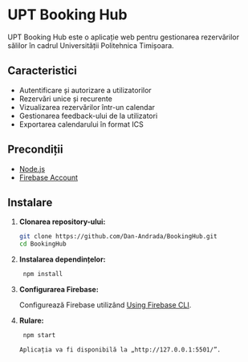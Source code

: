 # UPT Booking Hub

UPT Booking Hub este o aplicație web pentru gestionarea rezervărilor sălilor în cadrul Universității Politehnica Timișoara.

## Caracteristici
- Autentificare și autorizare a utilizatorilor
- Rezervări unice și recurente
- Vizualizarea rezervărilor într-un calendar
- Gestionarea feedback-ului de la utilizatori
- Exportarea calendarului în format ICS

## Precondiții

- [Node.js](https://nodejs.org/en)
- [Firebase Account](https://firebase.google.com/)

## Instalare

1. **Clonarea repository-ului:**

   ```bash
   git clone https://github.com/Dan-Andrada/BookingHub.git
   cd BookingHub

2. **Instalarea dependințelor:**

   ```bash
    npm install

3. **Configurarea Firebase:**

    Configurează Firebase utilizând [Using Firebase CLI](https://firebase.google.com/docs/web/setup).

4. **Rulare:**

   ```bash
    npm start

   Aplicația va fi disponibilă la „http://127.0.0.1:5501/”.
